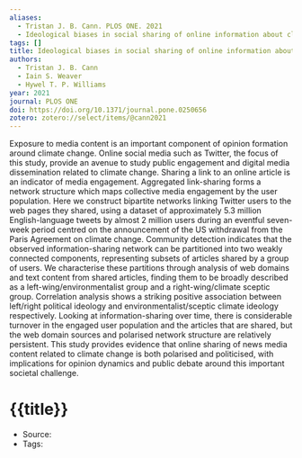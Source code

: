 ```yaml
---
aliases:
  - Tristan J. B. Cann. PLOS ONE. 2021
  - Ideological biases in social sharing of online information about climate change
tags: []
title: Ideological biases in social sharing of online information about climate change
authors:
  - Tristan J. B. Cann
  - Iain S. Weaver
  - Hywel T. P. Williams
year: 2021
journal: PLOS ONE
doi: https://doi.org/10.1371/journal.pone.0250656
zotero: zotero://select/items/@cann2021
---
```

<!-- START_ABSTRACT -->
Exposure to media content is an important component of opinion formation around climate change. Online social media such as Twitter, the focus of this study, provide an avenue to study public engagement and digital media dissemination related to climate change. Sharing a link to an online article is an indicator of media engagement. Aggregated link-sharing forms a network structure which maps collective media engagement by the user population. Here we construct bipartite networks linking Twitter users to the web pages they shared, using a dataset of approximately 5.3 million English-language tweets by almost 2 million users during an eventful seven-week period centred on the announcement of the US withdrawal from the Paris Agreement on climate change. Community detection indicates that the observed information-sharing network can be partitioned into two weakly connected components, representing subsets of articles shared by a group of users. We characterise these partitions through analysis of web domains and text content from shared articles, finding them to be broadly described as a left-wing/environmentalist group and a right-wing/climate sceptic group. Correlation analysis shows a striking positive association between left/right political ideology and environmentalist/sceptic climate ideology respectively. Looking at information-sharing over time, there is considerable turnover in the engaged user population and the articles that are shared, but the web domain sources and polarised network structure are relatively persistent. This study provides evidence that online sharing of news media content related to climate change is both polarised and politicised, with implications for opinion dynamics and public debate around this important societal challenge.
<!-- END_ABSTRACT -->

<!-- START_TEMPLATE -->
# {{title}}

- Source:
- Tags: 
<!-- END_TEMPLATE -->